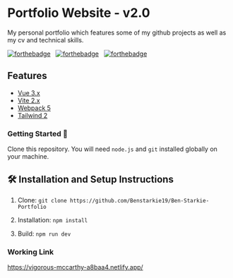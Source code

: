 # Portfolio Website - v2.0

My personal portfolio which features some of my github projects as well as my cv and technical skills.

[![forthebadge](https://forthebadge.com/images/badges/built-with-love.svg)](https://forthebadge.com) &nbsp;
[![forthebadge](https://forthebadge.com/images/badges/made-with-javascript.svg)](https://forthebadge.com) &nbsp;
[![forthebadge](https://forthebadge.com/images/badges/uses-html.svg)](https://forthebadge.com)

## Features
- [Vue 3.x](https://vuejs.org/)
- [Vite 2.x](https://github.com/vitejs/vite)
- [Webpack 5](https://webpack.js.org/)
- [Tailwind 2](https://tailwindcss.com)

### Getting Started 🚀

Clone this repository. You will need `node.js` and `git` installed globally on your machine.

## 🛠 Installation and Setup Instructions

1. Clone: `git clone https://github.com/Benstarkie19/Ben-Starkie-Portfolio`

2. Installation: `npm install`

3. Build: `npm run dev`


### Working Link

https://vigorous-mccarthy-a8baa4.netlify.app/


